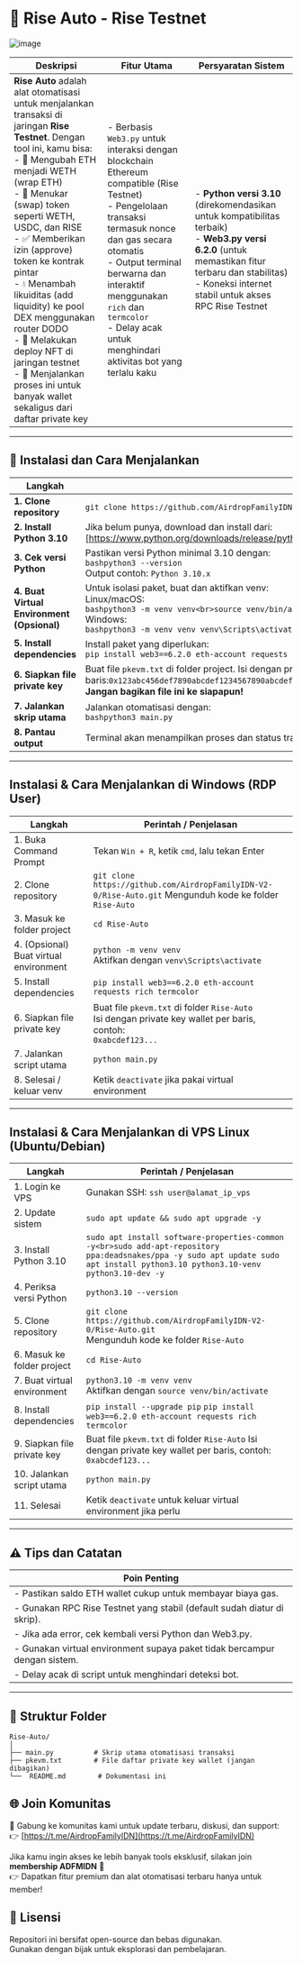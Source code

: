 # 🚀 Rise Auto -  Rise Testnet
![image](https://github.com/user-attachments/assets/350f732f-3140-4f54-95c2-a0a6ef4ce124)

| **Deskripsi** | **Fitur Utama** | **Persyaratan Sistem** |
|---------------|-----------------|-----------------------|
| **Rise Auto** adalah alat otomatisasi untuk menjalankan transaksi di jaringan **Rise Testnet**. Dengan tool ini, kamu bisa: <br>- 🔄 Mengubah ETH menjadi WETH (wrap ETH) <br>- 🔁 Menukar (swap) token seperti WETH, USDC, dan RISE <br>- ✅ Memberikan izin (approve) token ke kontrak pintar <br>- 💧 Menambah likuiditas (add liquidity) ke pool DEX menggunakan router DODO <br>- 🎨 Melakukan deploy NFT di jaringan testnet <br>- 🤖 Menjalankan proses ini untuk banyak wallet sekaligus dari daftar private key | - Berbasis `Web3.py` untuk interaksi dengan blockchain Ethereum compatible (Rise Testnet) <br>- Pengelolaan transaksi termasuk nonce dan gas secara otomatis <br>- Output terminal berwarna dan interaktif menggunakan `rich` dan `termcolor` <br>- Delay acak untuk menghindari aktivitas bot yang terlalu kaku | - **Python versi 3.10** (direkomendasikan untuk kompatibilitas terbaik) <br>- **Web3.py versi 6.2.0** (untuk memastikan fitur terbaru dan stabilitas) <br>- Koneksi internet stabil untuk akses RPC Rise Testnet |

---

## 🚀 Instalasi dan Cara Menjalankan

| Langkah | Perintah / Penjelasan |
|---------|----------------------|
| **1. Clone repository** | ```git clone https://github.com/AirdropFamilyIDN-V2-0/Rise-Auto.git``` Mengunduh kode ke folder``` cd Rise-Auto``` |
| **2. Install Python 3.10** | Jika belum punya, download dan install dari:<br>[https://www.python.org/downloads/release/python-3100/](https://www.python.org/downloads/release/python-3100/) |
| **3. Cek versi Python** | Pastikan versi Python minimal 3.10 dengan:<br>```bashpython3 --version```<br>Output contoh: `Python 3.10.x` |
| **4. Buat Virtual Environment (Opsional)** | Untuk isolasi paket, buat dan aktifkan venv:<br>Linux/macOS:<br>```bashpython3 -m venv venv<br>source venv/bin/activate```<br>Windows:<br>```bashpython3 -m venv venv venv\Scripts\activate``` |
| **5. Install dependencies** | Install paket yang diperlukan:<br>```pip install web3==6.2.0 eth-account requests rich termcolor``` |
| **6. Siapkan file private key** | Buat file `pkevm.txt` di folder project. Isi dengan private key wallet, satu per baris:```0x123abc456def7890abcdef1234567890abcdef1234567890abcdef1234567890<br>0xabcdefabcdefabcdefabcdefabcdefabcdefabcdefabcdefabcdefabcdefabcd```<br>**Jangan bagikan file ini ke siapapun!** |
| **7. Jalankan skrip utama** | Jalankan otomatisasi dengan:<br>```bashpython3 main.py``` |
| **8. Pantau output** | Terminal akan menampilkan proses dan status transaksi secara real-time dengan warna dan info lengkap. |

---
## Instalasi & Cara Menjalankan di Windows (RDP User)

| Langkah                     | Perintah / Penjelasan                                                                                           |
|----------------------------|----------------------------------------------------------------------------------------------------------------|
| 1. Buka Command Prompt      | Tekan `Win + R`, ketik `cmd`, lalu tekan Enter                                                                 |
| 2. Clone repository         | `git clone https://github.com/AirdropFamilyIDN-V2-0/Rise-Auto.git`  Mengunduh kode ke folder `Rise-Auto`    |
| 3. Masuk ke folder project  | `cd Rise-Auto`                                                                                                  |
| 4. (Opsional) Buat virtual environment | `python -m venv venv` <br> Aktifkan dengan `venv\Scripts\activate`                                           |
| 5. Install dependencies     | `pip install web3==6.2.0 eth-account requests rich termcolor`                                                  |
| 6. Siapkan file private key | Buat file `pkevm.txt` di folder `Rise-Auto` <br> Isi dengan private key wallet per baris, contoh: <br> `0xabcdef123...` |
| 7. Jalankan script utama    | `python main.py`                                                                                                |
| 8. Selesai / keluar venv    | Ketik `deactivate` jika pakai virtual environment                                                              |

---
## Instalasi & Cara Menjalankan di VPS Linux (Ubuntu/Debian)

| Langkah                     | Perintah / Penjelasan                                                                                           |
|----------------------------|----------------------------------------------------------------------------------------------------------------|
| 1. Login ke VPS             | Gunakan SSH: `ssh user@alamat_ip_vps`                                                                          |
| 2. Update sistem            | `sudo apt update && sudo apt upgrade -y`                                                                       |
| 3. Install Python 3.10      | ```sudo apt install software-properties-common -y<br>sudo add-apt-repository ppa:deadsnakes/ppa -y sudo apt update sudo apt install python3.10 python3.10-venv python3.10-dev -y``` |
| 4. Periksa versi Python     | `python3.10 --version`                                                                                           |
| 5. Clone repository         | `git clone https://github.com/AirdropFamilyIDN-V2-0/Rise-Auto.git` <br> Mengunduh kode ke folder `Rise-Auto`    |
| 6. Masuk ke folder project  | `cd Rise-Auto`                                                                                                  |
| 7. Buat virtual environment | `python3.10 -m venv venv` <br> Aktifkan dengan `source venv/bin/activate`                                       |
| 8. Install dependencies     | `pip install --upgrade pip`  `pip install web3==6.2.0 eth-account requests rich termcolor`                   |
| 9. Siapkan file private key | Buat file `pkevm.txt` di folder `Rise-Auto`  Isi dengan private key wallet per baris, contoh:  `0xabcdef123...` |
| 10. Jalankan script utama   | `python main.py`                                                                                                |
| 11. Selesai                 | Ketik `deactivate` untuk keluar virtual environment jika perlu                                                  |

---
## ⚠️ Tips dan Catatan

| Poin Penting |
|--------------|
| - Pastikan saldo ETH wallet cukup untuk membayar biaya gas. |
| - Gunakan RPC Rise Testnet yang stabil (default sudah diatur di skrip). |
| - Jika ada error, cek kembali versi Python dan Web3.py. |
| - Gunakan virtual environment supaya paket tidak bercampur dengan sistem. |
| - Delay acak di script untuk menghindari deteksi bot. |

---

## 📁 Struktur Folder

```text
Rise-Auto/
│
├── main.py          # Skrip utama otomatisasi transaksi
├── pkevm.txt        # File daftar private key wallet (jangan dibagikan)
└──  README.md        # Dokumentasi ini
```


## 🌐 Join Komunitas

📢 Gabung ke komunitas kami untuk update terbaru, diskusi, dan support:  
👉 [https://t.me/AirdropFamilyIDN](https://t.me/AirdropFamilyIDN)

Jika kamu ingin akses ke lebih banyak tools eksklusif, silakan join **membership ADFMIDN** 💎  
👉 Dapatkan fitur premium dan alat otomatisasi terbaru hanya untuk member!



## 📄 Lisensi

Repositori ini bersifat open-source dan bebas digunakan.  
Gunakan dengan bijak untuk eksplorasi dan pembelajaran.



